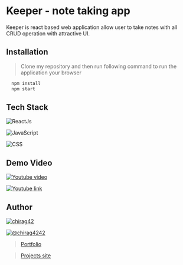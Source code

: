  
# Keeper - note taking app

Keeper is react based web application allow user to take notes with all CRUD operation with attractive UI. 




## Installation

> Clone my repository and then run following command to run the application your browser

```bash
  npm install 
  npm start
```

## Tech Stack

![ReactJs](https://img.shields.io/badge/React-61DAFB.svg?style=for-the-badge&logo=React&logoColor=black)

![JavaScript](https://img.shields.io/badge/JavaScript-F7DF1E.svg?style=for-the-badge&logo=JavaScript&logoColor=black)

![CSS](https://img.shields.io/badge/CSS3-1572B6.svg?style=for-the-badge&logo=CSS3&logoColor=white)

## Demo Video

[![Youtube video](https://img.youtube.com/vi/9pXvxCqV_Vw/0.jpg)](https://www.youtube.com/watch?v=9pXvxCqV_Vw)

[![Youtube link](https://img.shields.io/badge/YouTube-FF0000.svg?style=for-the-badge&logo=YouTube&logoColor=white)](https://www.youtube.com/watch?v=9pXvxCqV_Vw)

## Author

[![chirag42](https://img.shields.io/badge/LinkedIn-0A66C2.svg?style=for-the-badge&logo=LinkedIn&logoColor=white)](https://www.linkedin.com/in/chirag42/) 

[![@chirag4242](https://img.shields.io/badge/GitHub-181717.svg?style=for-the-badge&logo=GitHub&logoColor=white)](https://www.github.com/chirag4242)

> [Portfolio](https://cio-app.herokuapp.com/)

> [Projects site](https://sites.google.com/view/chiragpatil/home)
